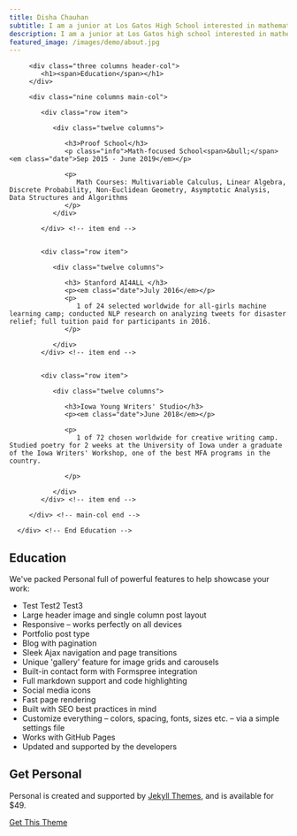 ```yaml
---
title: Disha Chauhan
subtitle: I am a junior at Los Gatos High School interested in mathematics, bioinformatics, and inter-disciplinary fields.
description: I am a junior at Los Gatos high school interested in mathematics, bioinformatics, and inter-disciplinary fields.
featured_image: /images/demo/about.jpg
---
```


<section id="resume">

  <div class="row education">

         <div class="three columns header-col">
            <h1><span>Education</span></h1>
         </div>

         <div class="nine columns main-col">

            <div class="row item">

               <div class="twelve columns">

                  <h3>Proof School</h3>
                  <p class="info">Math-focused School<span>&bull;</span> <em class="date">Sep 2015 - June 2019</em></p>

                  <p>
                     Math Courses: Multivariable Calculus, Linear Algebra, Discrete Probability, Non-Euclidean Geometry, Asymptotic Analysis, Data Structures and Algorithms
                  </p>
               </div>

            </div> <!-- item end -->


            <div class="row item">

               <div class="twelve columns">

                  <h3> Stanford AI4ALL </h3>
                  <p><em class="date">July 2016</em></p>
                  <p>
                     1 of 24 selected worldwide for all-girls machine learning camp; conducted NLP research on analyzing tweets for disaster relief; full tuition paid for participants in 2016.
                  </p>

               </div>
            </div> <!-- item end -->


            <div class="row item">

               <div class="twelve columns">

                  <h3>Iowa Young Writers' Studio</h3>
                  <p><em class="date">June 2018</em></p>

                  <p>
                     1 of 72 chosen worldwide for creative writing camp. Studied poetry for 2 weeks at the University of Iowa under a graduate of the Iowa Writers' Workshop, one of the best MFA programs in the country.

                  </p>

               </div>
            </div> <!-- item end -->

         </div> <!-- main-col end -->

      </div> <!-- End Education -->
## Education

We've packed Personal full of powerful features to help showcase your work:

* Test Test2 Test3
* Large header image and single column post layout
* Responsive – works perfectly on all devices
* Portfolio post type
* Blog with pagination
* Sleek Ajax navigation and page transitions
* Unique 'gallery' feature for image grids and carousels
* Built-in contact form with Formspree integration
* Full markdown support and code highlighting
* Social media icons
* Fast page rendering
* Built with SEO best practices in mind
* Customize everything – colors, spacing, fonts, sizes etc. – via a simple settings file
* Works with GitHub Pages
* Updated and supported by the developers

## Get Personal

Personal is created and supported by [Jekyll Themes](https://jekyllthemes.io), and is available for $49.

<a href="https://jekyllthemes.io/theme/personal-website-jekyll-theme" class="button button--large">Get This Theme</a>